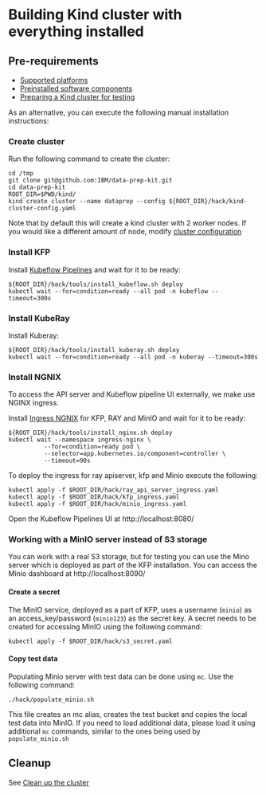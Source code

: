 # Building Kind cluster with everything installed

## Pre-requirements

- [Supported platforms](../kfp/doc/setup.md#kind_platforms)
- [Preinstalled software components](../kfp/doc/setup.md#kind)
- [Preparing a Kind cluster for testing](../kfp/doc/setup.md#installation)

As an alternative, you can execute the following manual installation instructions:

### Create cluster

Run the following command to create the cluster:

```shell
cd /tmp
git clone git@github.com:IBM/data-prep-kit.git
cd data-prep-kit
ROOT_DIR=$PWD/kind/
kind create cluster --name dataprep --config ${ROOT_DIR}/hack/kind-cluster-config.yaml
```

Note that by default this will create a kind cluster with 2 worker nodes. If you would like a different
amount of node, modify [cluster configuration](hack/kind-cluster-config.yaml)

### Install KFP

Install [Kubeflow Pipelines](https://www.kubeflow.org/docs/components/pipelines/v1/installation/standalone-deployment/#deploying-kubeflow-pipelines) and wait for it to be ready:

```shell
${ROOT_DIR}/hack/tools/install_kubeflow.sh deploy
kubectl wait --for=condition=ready --all pod -n kubeflow --timeout=300s
```

### Install KubeRay

Install Kuberay:

```shell
${ROOT_DIR}/hack/tools/install_kuberay.sh deploy
kubectl wait --for=condition=ready --all pod -n kuberay --timeout=300s
```


### Install NGNIX

To access the API server and Kubeflow pipeline UI externally, we make use NGINX ingress.

Install [Ingress NGNIX](https://kind.sigs.k8s.io/docs/user/ingress/#ingress-nginx) for KFP, RAY and MinIO and wait for it to be ready:

```shell
${ROOT_DIR}/hack/tools/install_nginx.sh deploy
kubectl wait --namespace ingress-nginx \
          --for=condition=ready pod \
          --selector=app.kubernetes.io/component=controller \
          --timeout=90s
```

To deploy the ingress for ray apiserver, kfp and Minio execute the following:
```shell
kubectl apply -f $ROOT_DIR/hack/ray_api_server_ingress.yaml
kubectl apply -f $ROOT_DIR/hack/kfp_ingress.yaml
kubectl apply -f $ROOT_DIR/hack/minio_ingress.yaml
```

Open the Kubeflow Pipelines UI at  http://localhost:8080/


### Working with a MinIO server instead of S3 storage
You can work with a real S3 storage, but for testing you can use the Mino server which is deployed as part of the KFP
installation. You can access the Minio dashboard at http://localhost:8090/

#### Create a secret
The MinIO service, deployed as a part of KFP, uses a username (`minio`) as an access_key/password (`minio123`)
as the secret key.
A secret needs to be created for accessing MinIO using the following command:

```shell
kubectl apply -f $ROOT_DIR/hack/s3_secret.yaml
```

#### Copy test data

Populating Minio server with test data can be done using `mc`. Use the following command:

```shell
./hack/populate_minio.sh
```

This file creates an mc alias, creates the test bucket and copies the local test data into MinIO. If you need
to load additional data, please load it using additional `mc` commands, similar to the ones being
used by `populate_minio.sh`


## Cleanup
See [Clean up the cluster](../kfp/doc/setup.md#cleanup)
